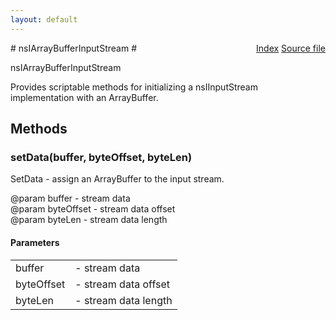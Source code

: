 ```yaml
---
layout: default
---
```

<div class='links' style='float:right'><a href="../index.html">Index</a>
<a href="http://dxr.mozilla.org/mozilla-central/source/netwerk/base/public/nsIArrayBufferInputStream.idl">Source file</a>
</div>
# nsIArrayBufferInputStream #
  
nsIArrayBufferInputStream  
  
Provides scriptable methods for initializing a nsIInputStream  
implementation with an ArrayBuffer.  
  

## Methods ##

### setData(buffer, byteOffset, byteLen) ###
  
SetData - assign an ArrayBuffer to the input stream.  
  
@param buffer    - stream data  
@param byteOffset - stream data offset  
@param byteLen - stream data length  
  

#### Parameters ####

<table>

<tr>
<td>buffer</td>
<td>- stream data  
</td>
</tr>

<tr>
<td>byteOffset</td>
<td>- stream data offset  
</td>
</tr>

<tr>
<td>byteLen</td>
<td>- stream data length  
</td>
</tr>

</table>
